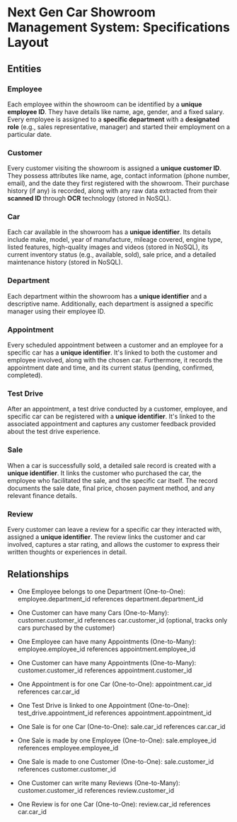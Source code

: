 # Next Gen Car Showroom Management System: Specifications Layout

## Entities

### Employee

Each employee within the showroom can be identified by a **unique employee ID**. They have details like name, age, gender, and a fixed salary. Every employee is assigned to a **specific department** with a **designated role** (e.g., sales representative, manager) and started their employment on a particular date.

### Customer

Every customer visiting the showroom is assigned a **unique customer ID**. They possess attributes like name, age, contact information (phone number, email), and the date they first registered with the showroom. Their purchase history (if any) is recorded, along with any raw data extracted from their **scanned ID** through **OCR** technology (stored in NoSQL).

### Car

Each car available in the showroom has a **unique identifier**. Its details include make, model, year of manufacture, mileage covered, engine type, listed features, high-quality images and videos (stored in NoSQL), its current inventory status (e.g., available, sold), sale price, and a detailed maintenance history (stored in NoSQL).

### Department

Each department within the showroom has a **unique identifier** and a descriptive name. Additionally, each department is assigned a specific manager using their employee ID.

### Appointment

Every scheduled appointment between a customer and an employee for a specific car has a **unique identifier**. It's linked to both the customer and employee involved, along with the chosen car. Furthermore, it records the appointment date and time, and its current status (pending, confirmed, completed).

### Test Drive

After an appointment, a test drive conducted by a customer, employee, and specific car can be registered with a **unique identifier**. It's linked to the associated appointment and captures any customer feedback provided about the test drive experience.

### Sale

When a car is successfully sold, a detailed sale record is created with a **unique identifier**. It links the customer who purchased the car, the employee who facilitated the sale, and the specific car itself. The record documents the sale date, final price, chosen payment method, and any relevant finance details.

### Review

Every customer can leave a review for a specific car they interacted with, assigned a **unique identifier**. The review links the customer and car involved, captures a star rating, and allows the customer to express their written thoughts or experiences in detail.

## Relationships

- One Employee belongs to one Department (One-to-One): employee.department_id references department.department_id

- One Customer can have many Cars (One-to-Many): customer.customer_id references car.customer_id (optional, tracks only cars purchased by the customer)

- One Employee can have many Appointments (One-to-Many): employee.employee_id references appointment.employee_id

- One Customer can have many Appointments (One-to-Many): customer.customer_id references appointment.customer_id

- One Appointment is for one Car (One-to-One): appointment.car_id references car.car_id

- One Test Drive is linked to one Appointment (One-to-One): test_drive.appointment_id references appointment.appointment_id

- One Sale is for one Car (One-to-One): sale.car_id references car.car_id

- One Sale is made by one Employee (One-to-One): sale.employee_id references employee.employee_id

- One Sale is made to one Customer (One-to-One): sale.customer_id references customer.customer_id

- One Customer can write many Reviews (One-to-Many): customer.customer_id references review.customer_id

- One Review is for one Car (One-to-One): review.car_id references car.car_id
